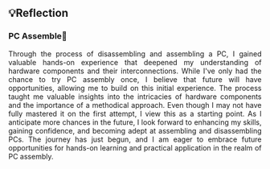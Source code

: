 ## 💡Reflection
<h3>PC Assemble🔩</h3>
<p align= "justify">
Through the process of disassembling and assembling a PC, I gained valuable hands-on experience that deepened my understanding of hardware components and their interconnections. While I've only had the chance to try PC assembly once, I believe that future will have opportunities, allowing me to build on this initial experience. The process taught me valuable insights into the intricacies of hardware components and the importance of a methodical approach. Even though I may not have fully mastered it on the first attempt, I view this as a starting point. As I anticipate more chances in the future, I look forward to enhancing my skills, gaining confidence, and becoming adept at assembling and disassembling PCs. The journey has just begun, and I am eager to embrace future opportunities for hands-on learning and practical application in the realm of PC assembly.
</p>

